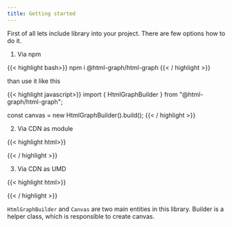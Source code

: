 ```yaml
---
title: Getting started
---
```


First of all lets include library into your project. There are few options how
to do it.

1. Via npm

{{< highlight bash>}}
npm i @html-graph/html-graph
{{< / highlight >}}

than use it like this

{{< highlight javascript>}}
import { HtmlGraphBuilder } from "@html-graph/html-graph";

const canvas = new HtmlGraphBuilder().build();
{{< / highlight >}}

2. Via CDN as module

{{< highlight html>}}

<script type="module">
  import { HtmlGraphBuilder } from "https://unpkg.com/@html-graph/html-graph/dist/main.js";

  const canvas = new HtmlGraphBuilder().build();
</script>

{{< / highlight >}}

3. Via CDN as UMD

{{< highlight html>}}

<script src="https://unpkg.com/@html-graph/html-graph/dist/main.umd.cjs"></script>
<script>
  const canvas = new HtmlGraph.HtmlGraphBuilder().build();
</script>

{{< / highlight >}}

`HtmlGraphBuilder` and `Canvas` are two main entities in this library. Builder
is a helper class, which is responsible to create canvas.
